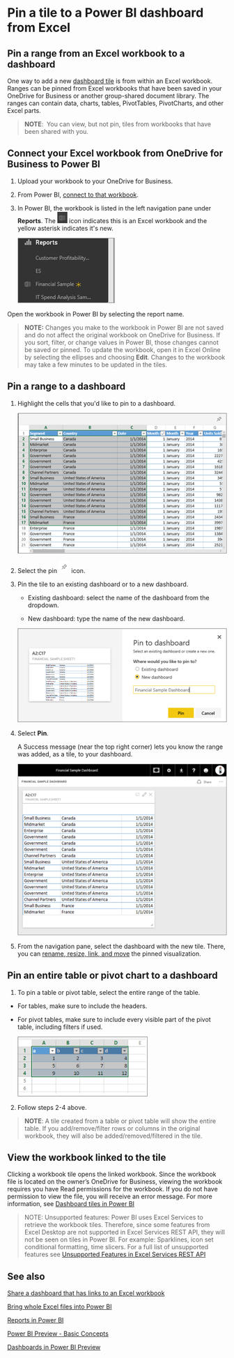 ﻿<properties
   pageTitle="Pin a tile to a Power BI dashboard from Excel"
   description="Pin a tile to a Power BI dashboard from Excel on OneDrive for Business. Pin ranges, charts, tables"
   services="powerbi"
   documentationCenter=""
   authors="mihart"
   manager="mblythe"
   editor=""
   tags=""/>

<tags
   ms.service="powerbi"
   ms.devlang="NA"
   ms.topic="article"
   ms.tgt_pltfrm="NA"
   ms.workload="powerbi"
   ms.date="11/14/2015"
   ms.author="mihart"/>

# Pin a tile to a Power BI dashboard from Excel

## Pin a range from an Excel workbook to a dashboard

﻿One way to add a new [dashboard tile](powerbi-service-dashboard-tiles.md) is from within an Excel workbook. Ranges can be pinned from Excel workbooks that have been saved in your OneDrive for Business or another group-shared document library. The ranges can contain data, charts, tables, PivotTables, PivotCharts, and other Excel parts.


>**NOTE**:  You can view, but not pin, tiles from workbooks that have been shared with you.

## Connect your Excel workbook from OneDrive for Business to Power BI

1.  Upload your workbook to your OneDrive for Business.

2. From Power BI, [connect to that workbook](powerbi-bring-in-whole-excel-files.md).

3.  In Power BI, the workbook is listed in the left navigation pane under **Reports**. The ![](media/powerbi-service-pin-a-tile-to-a-dashboard-from-excel/PBI_workbookIcon.png) icon indicates this is an Excel workbook and the yellow asterisk indicates it's new.

    ![](media/powerbi-service-pin-a-tile-to-a-dashboard-from-excel/PBI_pinnedFromExcel.png)

  Open the workbook in Power BI by selecting the report name.

>**NOTE:**  Changes you make to the workbook in Power BI are not saved and do not affect the original workbook on OneDrive for Business. If you sort, filter, or change values in Power BI, those changes cannot be saved or pinned. To update the workbook, open it in Excel Online by selecting the ellipses and choosing **Edit**. Changes to the workbook may take a few minutes to be updated in the tiles.     


## Pin a range to a dashboard

1. Highlight the cells that you'd like to pin to a dashboard.

    ![](media/powerbi-service-pin-a-tile-to-a-dashboard-from-excel/PBI_selectRange.png)

2.  Select the pin ![](media/powerbi-service-pin-a-tile-to-a-dashboard-from-a-report/PBI_PinTile_Small.png) icon. 

3.  Pin the tile to an existing dashboard or to a new dashboard. 

    -   Existing dashboard: select the name of the dashboard from the dropdown.

    -   New dashboard: type the name of the new dashboard.

    ![](media/powerbi-service-pin-a-tile-to-a-dashboard-from-excel/PBI_dashDialog.png)

3.  Select **Pin**.

    A Success message (near the top right corner) lets you know the range was added, as a tile, to your dashboard.

    ![](media/powerbi-service-pin-a-tile-to-a-dashboard-from-excel/PBI_pinnedToDash.png)

4.  From the navigation pane, select the dashboard with the new tile. There, you can [rename, resize, link, and move](powerbi-service-edit-a-tile-in-a-dashboard.md) the pinned visualization.

## Pin an entire table or pivot chart to a dashboard

1.  To pin a table or pivot table, select the entire range of the table.

  - For tables, make sure to include the headers.

  - For pivot tables, make sure to include every visible part of the pivot table, including filters if used.

    ![](media/powerbi-service-pin-a-tile-to-a-dashboard-from-excel/PBI_selectTable.png)

2. Follow steps 2-4 above.

>**NOTE**: A tile created from a table or pivot table will show the entire table.  If you add/remove/filter rows or columns in the original workbook, they will also be added/removed/filtered in the tile.

## View the workbook linked to the tile

Clicking a workbook tile opens the linked workbook. Since the workbook file is located on the owner’s OneDrive for Business, viewing the workbook requires you have Read permissions for the workbook. If you do not have permission to view the file, you will receive an error message. For more information, see [Dashboard tiles in Power BI](powerbi-service-dashboard-tiles.md)

>NOTE: Unsupported features: Power BI uses Excel Services to retrieve the workbook tiles. Therefore, since some features from Excel Desktop are not supported in Excel Services REST API, they will not be seen on tiles in Power BI. For example: Sparklines, icon set conditional formatting, time slicers. For a full list of unsupported features see [Unsupported Features in Excel Services REST API](http://msdn.microsoft.com/library/office/ff394477.aspx)


## See also

[Share a dashboard that has links to an Excel workbook](powerbi-service-share-dashboard-that-links-to-excel.md)

[Bring whole Excel files into Power BI](powerbi-bring-in-whole-excel-files.md)

[Reports in Power BI](powerbi-service-reports.md)

[Power BI Preview - Basic Concepts](powerbi-service-basic-concepts.md)

[Dashboards in Power BI Preview](powerbi-service-dashboards.md)
